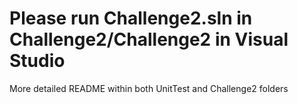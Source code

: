 
# Please run Challenge2.sln in Challenge2/Challenge2 in Visual Studio

More detailed README within both UnitTest and Challenge2 folders
